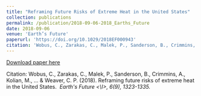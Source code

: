 ```yaml
---
title: "Reframing Future Risks of Extreme Heat in the United States"
collection: publications
permalink: /publication/2018-09-06-2018_Earths_Future
date: 2018-09-06
venue: 'Earth’s Future'
paperurl: 'https://doi.org/10.1029/2018EF000943'
citation: 'Wobus, C., Zarakas, C., Malek, P., Sanderson, B., Crimmins, A., Kolian, M., ... &amp; Weaver, C. P. (2018). Reframing future risks of extreme heat in the United States. <I> Earth&apos;s Future <\I>, 6(9), 1323-1335.'
---
```


<a href='https://doi.org/10.1029/2018EF000943'>Download paper here</a>

 Citation: Wobus, C., Zarakas, C., Malek, P., Sanderson, B., Crimmins, A., Kolian, M., ... & Weaver, C. P. (2018). Reframing future risks of extreme heat in the United States. <I> Earth's Future <\I>, 6(9), 1323-1335.